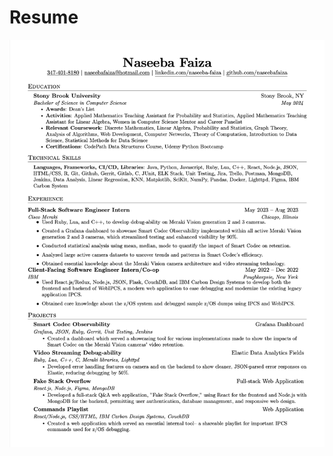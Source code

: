 # Resume

[![Resume](/assets/img/Resume.png)](https://github.com/naseebafaiza/naseebafaiza.github.io/raw/main/Resume_Naseeba_Faiza_Software_Engineer_New_Grad.pdf)
